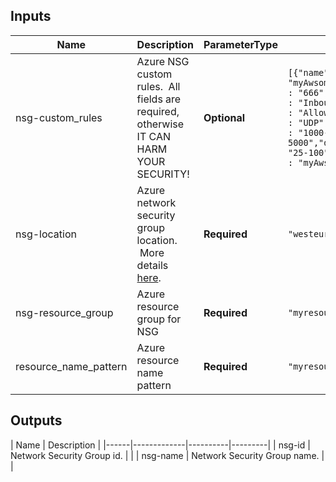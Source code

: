 ## Inputs

| Name | Description | ParameterType | Example | ValueType | Default |
|------|-------------|----------|---------|:----:|:-----:|
| nsg-custom\_rules | Azure NSG custom rules. &nbsp;All fields are required, otherwise IT CAN HARM YOUR SECURITY! |**Optional** |```[{"name"                  : "myAwsomeRule","priority"              : "666","direction"             : "Inbound","access"                : "Allow","protocol"              : "UDP","source_port_range"     : "1000-5000","destination_port_range": "25-100","description"           : "myAwsomeDescription"}]``` | list | `[]` |
| nsg-location | Azure network security group location. &nbsp;More details [here](https://azure.microsoft.com/en-us/global-infrastructure/regions/). |**Required** |```"westeurope"``` | string | `""` |
| nsg-resource\_group | Azure resource group for NSG |**Required** |```"myresourcegroup"``` | string | `""` |
| resource\_name\_pattern | Azure resource name pattern |**Required** |```"myresource"``` | string | `""` |

## Outputs

| Name | Description |
|------|-------------|----------|---------|
| nsg-id | Network Security Group id. | |
| nsg-name | Network Security Group name. | |

